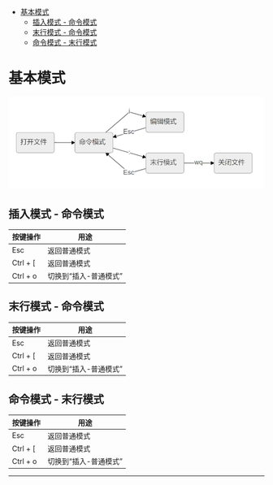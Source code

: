 <!-- MDTOC maxdepth:6 firsth1:1 numbering:0 flatten:0 bullets:1 updateOnSave:1 -->

- [基本模式](#基本模式)   
   - [插入模式 - 命令模式](#插入模式-命令模式)   
   - [末行模式 - 命令模式](#末行模式-命令模式)   
   - [命令模式 - 末行模式](#命令模式-末行模式)   

<!-- /MDTOC -->
# 基本模式

![20190920_174803_54](image/20190920_174803_54.png)


## 插入模式 - 命令模式

| 按键操作 | 用途                  |
| -------- | -------------------- |
| Esc      | 返回普通模式          |
| Ctrl + [ | 返回普通模式          |
| Ctrl + o | 切换到“插入-普通模式”  |

## 末行模式 - 命令模式


| 按键操作 | 用途                  |
| -------- | --------------------- |
| Esc      | 返回普通模式          |
| Ctrl + [ | 返回普通模式          |
| Ctrl + o | 切换到“插入-普通模式” |

## 命令模式 - 末行模式



| 按键操作 | 用途                  |
| -------- | --------------------- |
| Esc      | 返回普通模式          |
| Ctrl + [ | 返回普通模式          |
| Ctrl + o | 切换到“插入-普通模式” |


---
